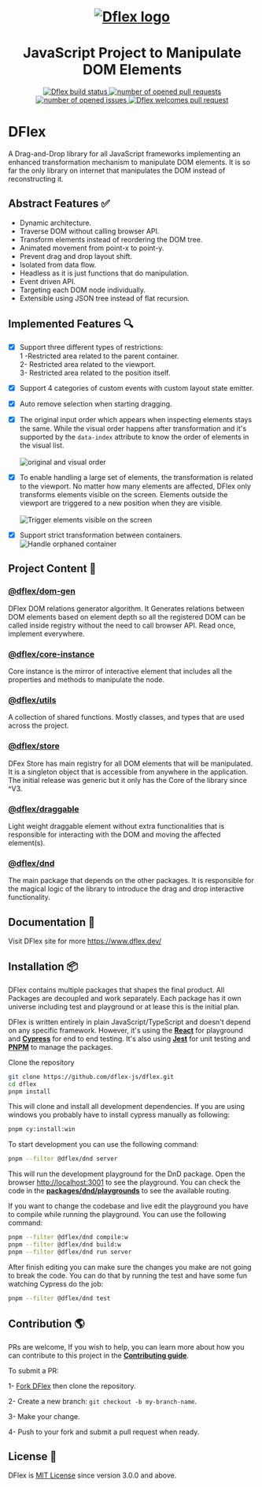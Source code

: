 <h1 align="center">
  <a href="https://www.dflex.dev/" target="_blank">
    <img
    src="https://raw.githubusercontent.com/jalal246/dflex/master/DFlex-readme.png"
    alt="Dflex logo" />
  </a>
</h1>

<h1 align="center">JavaScript Project to Manipulate DOM Elements</h1>

<p align="center">
  <a href="https://github.com/dflex-js/dflex">
    <img
    src="https://img.shields.io/github/workflow/status/jalal246/dflex/Unit Test"
    alt="Dflex build status" />
  </a>
  <a href="https://github.com/dflex-js/dflex/pulls">
    <img
    src="https://img.shields.io/github/issues-pr/dflex-js/dflex"
    alt="number of opened pull requests"/>
  </a>
  <a href="https://github.com/dflex-js/dflex/issues">
  <img
    src="https://img.shields.io/github/issues/dflex-js/dflex"
    alt="number of opened issues"/>
  </a>
  <a href="https://github.com/dflex-js/dflex/pulls">
   <img
   src="https://img.shields.io/badge/PRs-welcome-brightgreen.svg"
   alt="Dflex welcomes pull request" />
  </a>
</p>

# DFlex

A Drag-and-Drop library for all JavaScript frameworks implementing an enhanced
transformation mechanism to manipulate DOM elements. It is so far the only
library on internet that manipulates the DOM instead of reconstructing it.

## Abstract Features ✅

- Dynamic architecture.
- Traverse DOM without calling browser API.
- Transform elements instead of reordering the DOM tree.
- Animated movement from point-x to point-y.
- Prevent drag and drop layout shift.
- Isolated from data flow.
- Headless as it is just functions that do manipulation.
- Event driven API.
- Targeting each DOM node individually.
- Extensible using JSON tree instead of flat recursion.

## Implemented Features 🔍

- [x] Support three different types of restrictions:<br/>
      1 -Restricted area related to the parent container.<br/>
      2- Restricted area related to the viewport.<br/>
      3- Restricted area related to the position itself.
- [x] Support 4 categories of custom events with custom layout state emitter.
- [x] Auto remove selection when starting dragging.
- [x] The original input order which appears when inspecting elements stays the
      same. While the visual order happens after transformation and it's supported by the
      `data-index` attribute to know the order of elements in the visual list.<br/><br/>
      ![original and visual order](https://user-images.githubusercontent.com/19228730/126757232-0e72a153-7fba-4868-b881-d29f2439d510.gif)

- [x] To enable handling a large set of elements, the transformation is related
      to the viewport. No matter how many elements are affected, DFlex only
      transforms elements visible on the screen. Elements outside the viewport are
      triggered to a new position when they are visible.<br/><br/>
      ![Trigger elements visible on the screen](https://user-images.githubusercontent.com/19228730/126758576-e716787d-3ff7-44cb-883a-c6b7064e30e5.gif)

- [x] Support strict transformation between containers.
      ![Handle orphaned container](https://user-images.githubusercontent.com/19228730/165508982-c4d3b317-19bd-4a98-ba0f-febf772de44a.gif)

## Project Content 🚀

### [**@dflex/dom-gen**](https://github.com/dflex-js/dflex/tree/master/packages/dom-gen)

DFlex DOM relations generator algorithm. It Generates relations between DOM elements based
on element depth so all the registered DOM can be called inside registry without
the need to call browser API. Read once, implement everywhere.

### [**@dflex/core-instance**](https://github.com/dflex-js/dflex/tree/master/packages/core-instance)

Core instance is the mirror of interactive element that includes all the properties and methods to manipulate the node.

### [**@dflex/utils**](https://github.com/dflex-js/dflex/tree/master/packages/utils)

A collection of shared functions. Mostly classes, and types that are used across
the project.

### [**@dflex/store**](https://github.com/dflex-js/dflex/tree/master/packages/store)

DFex Store has main registry for all DOM elements that will be manipulated. It
is a singleton object that is accessible from anywhere in the application. The
initial release was generic but it only has the Core of the library since ^V3.

### [**@dflex/draggable**](https://github.com/dflex-js/dflex/tree/master/packages/draggable)

Light weight draggable element without extra functionalities that is
responsible for interacting with the DOM and moving the affected element(s).

### [**@dflex/dnd**](https://github.com/dflex-js/dflex/tree/master/packages/dnd)

The main package that depends on the other packages. It is responsible for the
magical logic of the library to introduce the drag and drop interactive
functionality.

## Documentation 📖

Visit DFlex site for more <https://www.dflex.dev/>

## Installation 📦

DFlex contains multiple packages that shapes the final product. All Packages are
decoupled and work separately. Each package has it own universe including test
and playground or at lease this is the initial plan.

DFlex is written entirely in plain JavaScript/TypeScript and doesn't depend on
any specific framework. However, it's using the
[**React**](https://reactjs.org/) for playground and
[**Cypress**](https://www.cypress.io/) for end to end testing. It's also
using [**Jest**](https://jestjs.io/) for unit testing and
[**PNPM**](https://pnpm.io/) to manage the packages.

Clone the repository

```bash
git clone https://github.com/dflex-js/dflex.git
cd dflex
pnpm install
```

This will clone and install all development dependencies. If you are using
windows you probably have to install cypress manually as following:

```bash
pnpm cy:install:win
```

To start development you can use the following command:

```bash
pnpm --filter @dflex/dnd server
```

This will run the development playground for the DnD package. Open the browser
[http://localhost:3001](http://localhost:3001) to see the playground. You can
check the code in the
[**packages/dnd/playgrounds**](https://github.com/dflex-js/dflex/blob/dev/update_main_page/packages/dnd/playgrounds/dflex-react-dnd/src/App.tsx)
to see the available routing.

If you want to change the codebase and live edit the playground you have to
compile while running the playground. You can use the following command:

```bash
pnpm --filter @dflex/dnd compile:w
pnpm --filter @dflex/dnd build:w
pnpm --filter @dflex/dnd run server

```

After finish editing you can make sure the changes you make are not going to
break the code. You can do that by running the test and have some fun watching
Cypress do the job:

```bash
pnpm --filter @dflex/dnd test
```

## Contribution 🌎

PRs are welcome, If you wish to help, you can learn more about how you can
contribute to this project in the [**Contributing guide**](/CONTRIBUTING.md).

To submit a PR:

1- [Fork DFlex](https://github.com/dflex-js/dflex/fork) then clone the
repository.

2- Create a new branch: `git checkout -b my-branch-name`.

3- Make your change.

4- Push to your fork and submit a pull request when ready.

## License 🤝

DFlex is [MIT License](LICENSE) since version 3.0.0 and above.
